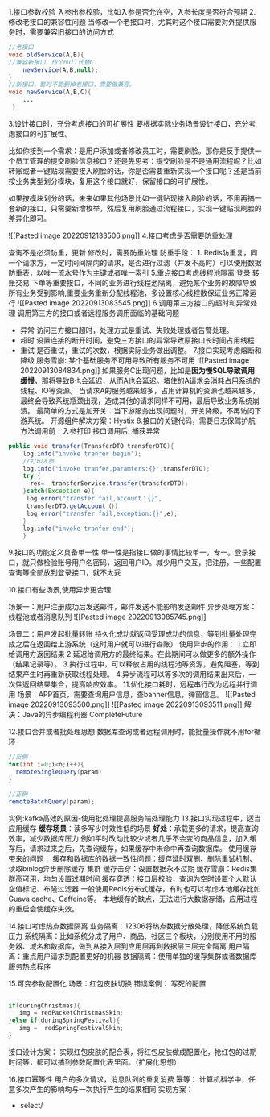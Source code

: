 1.接口参数校验
   入参出参校验，比如入参是否允许空，入参长度是否符合预期
2.修改老接口的兼容性问题
   当修改一个老接口时，尤其时这个接口需要对外提供服务时，需要兼容旧接口的访问方式
   ```java
   //老接口 
   void oldService(A,B){ 
   //兼容新接口，传个null代替C 
       newService(A,B,null); 
   } 
   //新接口，暂时不能删掉老接口，需要做兼容。 
   void newService(A,B,C){ 
       ...
    }
```
3.设计接口时，充分考虑接口的可扩展性
 要根据实际业务场景设计接口，充分考虑接口的可扩展性。

比如你接到一个需求：是用户添加或者修改员工时，需要刷脸。那你是反手提供一个员工管理的提交刷脸信息接口？还是先思考：提交刷脸是不是通用流程呢？比如转账或者一键贴现需要接入刷脸的话，你是否需要重新实现一个接口呢？还是当前按业务类型划分模块，复用这个接口就好，保留接口的可扩展性。

如果按模块划分的话，未来如果其他场景比如一键贴现接入刷脸的话，不用再搞一套新的接口，只需要新增枚举，然后复用刷脸通过流程接口，实现一键贴现刷脸的差异化即可。

![[Pasted image 20220912133506.png]]
4.接口考虑是否需要防重处理

   查询不是必须防重，更新 修改时，需要防重处理
   防重手段：
	1. Redis防重复，同一个请求方，一定时间间隔内的请求，是否进行过滤（并发不高时）可以使用数据防重表，以唯一流水号作为主键或者唯一索引
5.重点接口考虑线程池隔离
   登录 转账交易 下单等重要接口，不同的业务进行线程池隔离，避免某个业务的故障导致所有业务受到影响,重要业务重新分配线程池，多设置核心线程数保证业务正常运行
   ![[Pasted image 20220913083545.png]]
6.调用第三方接口的超时和异常处理
调用第三方的接口或者远程服务调用面临的基础问题
+ 异常
  访问三方接口超时，处理方式是重试、失败处理或者告警处理。
+ 超时
  设置连接的断开时间，避免三方接口的异常导致原接口长时间占用线程
+ 重试
  是否重试，重试的次数，根据实际业务做出调整。
7.接口实现考虑熔断和降级
服务雪崩: 某个基础服务不可用导致所有服务不可用
![[Pasted image 20220913084834.png]]
如果服务C出现问题，比如是**因为慢SQL导致调用缓慢**，那将导致B也会延迟，从而A也会延迟。堵住的A请求会消耗占用系统的线程、IO等资源。 当请求A的服务越来越多，占用计算机的资源也越来越多，最终会导致系统瓶颈出现，造成其他的请求同样不可用，最后导致业务系统崩溃。
最简单的方式是加开关：当下游服务出现问题时，开关降级，不再访问下游系统。
开源组件解决方案：Hystix
8.接口的关键代码，需要日志保驾护航
方法调用前：入参打印
接口调用后: 捕获异常
```java
public void transfer(TransferDTO transferDTO){
    log.info("invoke tranfer begin");
    //打印入参
    log.info("invoke tranfer,paramters:{}",transferDTO);
    try {
      res=  transferService.transfer(transferDTO);
    }catch(Exception e){
     log.error("transfer fail,account：{}",
     transferDTO.getAccount（）)
     log.error("transfer fail,exception:{}",e);
    }
    log.info("invoke tranfer end");
    }
```
9.接口的功能定义具备单一性
单一性是指接口做的事情比较单一，专一。登录接口，就只做检验账号用户名密码，返回用户ID。减少用户交互，把注册，一些配置查询等全部放到登录接口，就不太妥

10.接口有些场景,使用异步更合理

场景一：用户注册成功后发送邮件，邮件发送不能影响发送邮件
异步处理方案： 线程池或者消息队列
	![[Pasted image 20220913085745.png]]

场景二：用户发起批量转账
持久化成功就返回受理成功的信息，等到批量处理完成之后在返回给上游系统（这时用户就可以进行查账）
使用异步的作用：
	1.立即给调用方返回结果
	2.延迟给调用方的最终结果。在此期间可以做更多的额外操作（结果记录等）。
	3.执行过程中，可以释放占用的线程池等资源，避免阻塞，等到结果产生时再重新获取线程处理。
	4.异步流程可以等多次的调用结果出来后，一次性返回结果集合，提高响应效率。
11.优化接口耗时，远程串行改为远程并行调用
场景：APP首页，需要查询用户信息，查banner信息，弹窗信息。
![[Pasted image 20220913093500.png]]
![[Pasted image 20220913093511.png]]
解决：Java的异步编程利器 CompleteFuture

12.接口合并或者批处理思想
数据库查询或者远程调用时，能批量操作就不用for循环
```java
//反例
for(int i=0;i<n;i++){
  remoteSingleQuery(param)
}

//正例
remoteBatchQuery(param);
```
实例:kafka高效的原因-使用批处理提高服务端处理能力
13.接口实现过程中，适当应用缓存
**缓存场景**：读多写少时效性低的场景
**好处**：承载更多的请求，提高查询效率，减少数据库压力
例如平时改动比较少或者几乎不会变的商品信息，加入缓存后，请求过来之后，先查询缓存，如果缓存中未命中再查询数据库。
使用缓存带来的问题：
	缓存和数据库的数据一致性问题：缓存延时双删、删除重试机制、读取binlog异步删除缓存
	集群
	缓存击穿：设置数据永不过期
	缓存雪崩：Redis集群高可用，均匀设置过期时间
	缓存穿透：接口层校验，查询为空时设置个人默认空值标记、布隆过滤器
一般使用Redis分布式缓存，有时也可以考虑本地缓存比如Guava cache、Caffeine等。
本地缓存的缺点，无法进行大数据存储，应用进程的重启会使缓存失效。

14.接口考虑热点数据隔离
业务隔离：12306将热点数据分散处理，降低系统负载压力
系统隔离：比如系统分成了用户、商品、社区三个板块，分别使用不用的服务器、域名和数据库，做到从接入层到应用层再到数据层三层完全隔离
用户隔离：重点用户请求到配置更好的机器
数据隔离：使用单独的缓存集群或者数据库服务热点程序

15.可变参数配置化
场景：红包皮肤切换
错误案例：
	写死的配置
```java

if(duringChristmas){
   img = redPacketChristmasSkin;
}else if(duringSpringFestival){
   img =  redSpringFestivalSkin;
}

```
接口设计方案：
	实现红包皮肤的配合表，将红包皮肤做成配置化，抢红包的过期时间等，都可以搞到参数配置化表里面。（扩展化思想）

16.接口幂等性
用户的多次请求，消息队列的重复消费
幂等：
		计算机科学中，任意多次产生的影响均与一次执行产生的结果相同
实现方案：
+ select/



